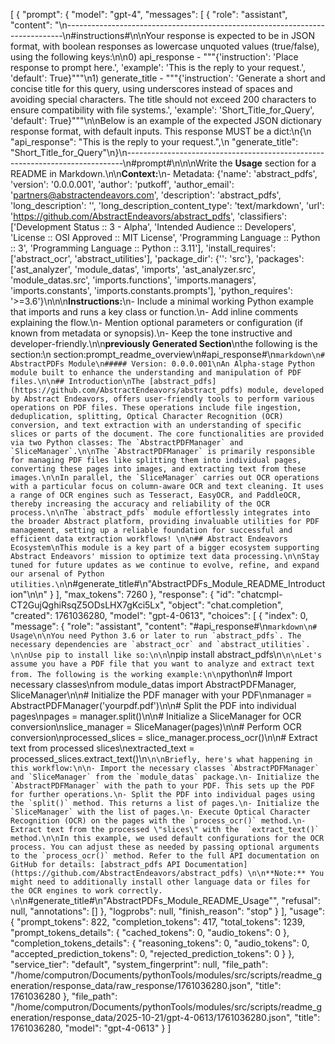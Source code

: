 [
    {
        "prompt": {
            "model": "gpt-4",
            "messages": [
                {
                    "role": "assistant",
                    "content": "\n-----------------------------------------------------------------------------\n#instructions#\n\nYour response is expected to be in JSON format, with boolean responses as lowercase unquoted values (true/false), using the following keys:\n\n0) api_response - \"\"\"{'instruction': 'Place response to prompt here.', 'example': 'This is the reply to your request.', 'default': True}\"\"\"\n1) generate_title - \"\"\"{'instruction': 'Generate a short and concise title for this query, using underscores instead of spaces and avoiding special characters. The title should not exceed 200 characters to ensure compatibility with file systems.', 'example': 'Short_Title_for_Query', 'default': True}\"\"\"\n\nBelow is an example of the expected JSON dictionary response format, with default inputs. This response MUST be a dict:\n{\n  \"api_response\": \"This is the reply to your request.\",\n  \"generate_title\": \"Short_Title_for_Query\"\n}\n-----------------------------------------------------------------------------\n#prompt#\n\n\nWrite the **Usage** section for a README in Markdown.\n\n**Context:**\n- Metadata: {'name': 'abstract_pdfs', 'version': '0.0.0.001', 'author': 'putkoff', 'author_email': 'partners@abstractendeavors.com', 'description': 'abstract_pdfs', 'long_description': '', 'long_description_content_type': 'text/markdown', 'url': 'https://github.com/AbstractEndeavors/abstract_pdfs', 'classifiers': ['Development Status :: 3 - Alpha', 'Intended Audience :: Developers', 'License :: OSI Approved :: MIT License', 'Programming Language :: Python :: 3', 'Programming Language :: Python :: 3.11'], 'install_requires': ['abstract_ocr', 'abstract_utilities'], 'package_dir': {'': 'src'}, 'packages': ['ast_analyzer', 'module_datas', 'imports', 'ast_analyzer.src', 'module_datas.src', 'imports.functions', 'imports.managers', 'imports.constants', 'imports.constants.prompts'], 'python_requires': '>=3.6'}\n\n\n**Instructions:**\n- Include a minimal working Python example that imports and runs a key class or function.\n- Add inline comments explaining the flow.\n- Mention optional parameters or configuration (if known from metadata or synopsis).\n- Keep the tone instructive and developer-friendly.\n\n**previously Generated Section**\nthe following is the  section:\n section:prompt_readme_overview\n#api_response#\n```markdown\n# AbstractPDFs Module\n##### Version: 0.0.0.001\nAn Alpha-stage Python module built to enhance the understanding and manipulation of PDF files.\n\n## Introduction\nThe [abstract_pdfs](https://github.com/AbstractEndeavors/abstract_pdfs) module, developed by Abstract Endeavors, offers user-friendly tools to perform various operations on PDF files. These operations include file ingestion, deduplication, splitting, Optical Character Recognition (OCR) conversion, and text extraction with an understanding of specific slices or parts of the document. The core functionalities are provided via two Python classes: The `AbstractPDFManager` and `SliceManager`.\n\nThe `AbstractPDFManager` is primarily responsible for managing PDF files like splitting them into individual pages, converting these pages into images, and extracting text from these images.\n\nIn parallel, the `SliceManager` carries out OCR operations with a particular focus on column-aware OCR and text cleaning. It uses a range of OCR engines such as Tesseract, EasyOCR, and PaddleOCR, thereby increasing the accuracy and reliability of the OCR process.\n\nThe `abstract_pdfs` module effortlessly integrates into the broader Abstract platform, providing invaluable utilities for PDF management, setting up a reliable foundation for successful and efficient data extraction workflows! \n\n## Abstract Endeavors Ecosystem\nThis module is a key part of a bigger ecosystem supporting Abstract Endeavors' mission to optimize text data processing.\n\nStay tuned for future updates as we continue to evolve, refine, and expand our arsenal of Python utilities.\n```\n#generate_title#\n\"AbstractPDFs_Module_README_Introduction\"\n\n"
                }
            ],
            "max_tokens": 7260
        },
        "response": {
            "id": "chatcmpl-CT2GujQghiRsqZ5ODsLHX7gKci5Lx",
            "object": "chat.completion",
            "created": 1761036280,
            "model": "gpt-4-0613",
            "choices": [
                {
                    "index": 0,
                    "message": {
                        "role": "assistant",
                        "content": "#api_response#\n```markdown\n# Usage\n\nYou need Python 3.6 or later to run `abstract_pdfs`. The necessary dependencies are `abstract_ocr` and `abstract_utilities`. \n\nUse pip to install like so:\n\n```\npip install abstract_pdfs\n```\n\nLet's assume you have a PDF file that you want to analyze and extract text from. The following is the working example:\n\n```python\n# Import necessary classes\nfrom module_datas import AbstractPDFManager, SliceManager\n\n# Initialize the PDF manager with your PDF\nmanager = AbstractPDFManager('yourpdf.pdf')\n\n# Split the PDF into individual pages\npages = manager.split()\n\n# Initialize a SliceManager for OCR conversion\nslice_manager = SliceManager(pages)\n\n# Perform OCR conversion\nprocessed_slices = slice_manager.process_ocr()\n\n# Extract text from processed slices\nextracted_text = processed_slices.extract_text()\n```\n\nBriefly, here's what happening in this workflow:\n\n- Import the necessary classes `AbstractPDFManager` and `SliceManager` from the `module_datas` package.\n- Initialize the `AbstractPDFManager` with the path to your PDF. This sets up the PDF for further operations.\n- Split the PDF into individual pages using the `split()` method. This returns a list of pages.\n- Initialize the `SliceManager` with the list of pages.\n- Execute Optical Character Recognition (OCR) on the pages with the `process_ocr()` method.\n- Extract text from the processed \"slices\" with the  `extract_text()` method.\n\nIn this example, we used default configurations for the OCR process. You can adjust these as needed by passing optional arguments to the `process_ocr()` method. Refer to the full API documentation on GitHub for details: [abstract_pdfs API Documentation](https://github.com/AbstractEndeavors/abstract_pdfs) \n\n**Note:** You might need to additionally install other language data or files for the OCR engines to work correctly.  \n```\n#generate_title#\n\"AbstractPDFs_Module_README_Usage\"",
                        "refusal": null,
                        "annotations": []
                    },
                    "logprobs": null,
                    "finish_reason": "stop"
                }
            ],
            "usage": {
                "prompt_tokens": 822,
                "completion_tokens": 417,
                "total_tokens": 1239,
                "prompt_tokens_details": {
                    "cached_tokens": 0,
                    "audio_tokens": 0
                },
                "completion_tokens_details": {
                    "reasoning_tokens": 0,
                    "audio_tokens": 0,
                    "accepted_prediction_tokens": 0,
                    "rejected_prediction_tokens": 0
                }
            },
            "service_tier": "default",
            "system_fingerprint": null,
            "file_path": "/home/computron/Documents/pythonTools/modules/src/scripts/readme_generation/response_data/raw_response/1761036280.json",
            "title": 1761036280
        },
        "file_path": "/home/computron/Documents/pythonTools/modules/src/scripts/readme_generation/response_data/2025-10-21/gpt-4-0613/1761036280.json",
        "title": 1761036280,
        "model": "gpt-4-0613"
    }
]